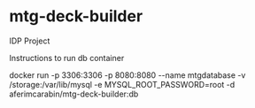 # mtg-deck-builder
IDP Project

Instructions to run db container

docker run -p 3306:3306 -p 8080:8080 --name mtgdatabase -v /storage:/var/lib/mysql -e MYSQL_ROOT_PASSWORD=root -d aferimcarabin/mtg-deck-builder:db
